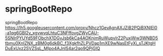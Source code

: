 # springBootRepo
springBootRepo
https://lh5.googleusercontent.com/proxy/Nhcz1GevAgnAXJZiB2PQiBXNlEl0-a1qg6GBl2y_xgvwvqLhtuC3NFffovgZWyCAU-5SNIrPYUYd59FObchX1DGvJsb6kCa4AOKnjmRuWupvlrZ2PuxjWw3WNBD5tbmu0XnIZNX_zBM0g6dkBC_f3XgkfhZLPVDap1mXE9wNasEtFyXi_sTJKtgHDuExUxz2SVZSsL_MIpo4AJnlS4ar2qo9QPjGlQ
